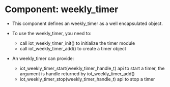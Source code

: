 # Component: weekly_timer

* This component defines an weekly_timer as a well encapsulated object.

* To use the weekly_timer, you need to:
    * call iot_weekly_timer_init() to initialize the timer module
    * call iot_weekly_timer_add() to create a timer object

* An weekly_timer can provide:
    * iot_weekly_timer_start(weekly_timer_handle_t) api to start a timer, the argument is handle returned by iot_weekly_timer_add()
    * iot_weekly_timer_stop(weekly_timer_handle_t) api to stop a timer